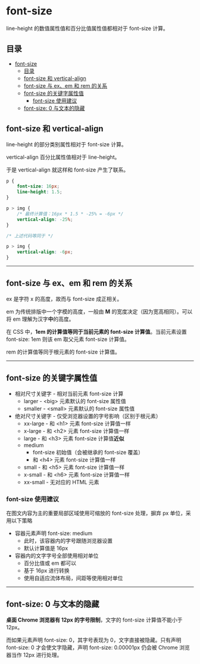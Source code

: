 # font-size

line-height 的数值属性值和百分比值属性值都相对于 font-size 计算。

## 目录

- [font-size](#font-size)
  - [目录](#目录)
  - [font-size 和 vertical-align](#font-size-和-vertical-align)
  - [font-size 与 ex、em 和 rem 的关系](#font-size-与-exem-和-rem-的关系)
  - [font-size 的关键字属性值](#font-size-的关键字属性值)
    - [font-size 使用建议](#font-size-使用建议)
  - [font-size: 0 与文本的隐藏](#font-size-0-与文本的隐藏)

## font-size 和 vertical-align

line-height 的部分类别属性相对于 font-size 计算。

vertical-align 百分比属性值相对于 line-height。

于是 vertical-align 就这样和 font-size 产生了联系。

```css
p {
    font-size: 16px;
    line-height: 1.5;
}

p > img {
    /* 最终计算值：16px * 1.5 * -25% = -6px */
    vertical-align: -25%; 
}

/* 上述代码等同于 */

p > img {
    vertical-align: -6px;
}
```

---

## font-size 与 ex、em 和 rem 的关系

ex 是字符 x 的高度，故而与 font-size 成正相关。

em 为传统排版中一个字模的高度，一般由 **M** 的宽度决定（因为宽高相同）。可以将 em 理解为汉字**中**的高度。

在 CSS 中，**1em 的计算值等同于当前元素的 font-size 计算值**。当前元素设置 font-size: 1em 则该 em 取父元素 font-size 计算值。

rem 的计算值等同于根元素的 font-size 计算值。

---

## font-size 的关键字属性值

- 相对尺寸关键字 - 相对当前元素 font-size 计算
  - larger - \<big> 元素默认的 font-size 属性值
  - smaller - \<small> 元素默认的 font-size 属性值
- 绝对尺寸关键字 - 仅受浏览器设置的字号影响（区别于根元素）
  - xx-large - 和 \<h1> 元素 font-size 计算值一样
  - x-large - 和 \<h2> 元素 font-size 计算值一样
  - large - 和 \<h3> 元素 font-size 计算值**近似**
  - medium
    - font-size 初始值（会被继承的 font-size 覆盖）
    - 和 \<h4> 元素 font-size 计算值一样
  - small - 和 \<h5> 元素 font-size 计算值一样
  - x-small - 和 \<h6> 元素 font-size 计算值一样
  - xx-small - 无对应的 HTML 元素

### font-size 使用建议

在图文内容为主的重要局部区域使用可缩放的 font-size 处理，摒弃 px 单位，采用以下策略

- 容器元素声明 font-size: medium
  - 此时，该容器内的字号跟随浏览器设置
  - 默认计算值是 16px
- 容器内的文字字号全部使用相对单位
  - 百分比值或 em 都可以
  - 基于 16px 进行转换
  - 使用自适应流体布局，间距等使用相对单位

---

## font-size: 0 与文本的隐藏

**桌面 Chrome 浏览器有 12px 的字号限制**，文字的 font-size 计算值不能小于 12px。

而如果元素声明 font-size: 0，其字号表现为 0，文字直接被隐藏。只有声明 font-size: 0 才会使文字隐藏，声明 font-size: 0.00001px 仍会被 Chrome 浏览器当作 12px 进行处理。
